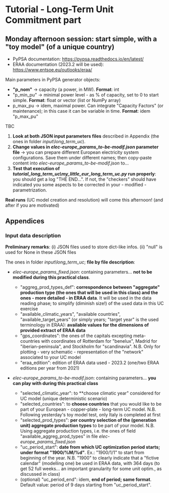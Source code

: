 # Tutorial - Long-Term Unit Commitment part

## Monday afternoon session: start simple, with a "toy model" (of a unique country)

* PyPSA documentation: https://pypsa.readthedocs.io/en/latest/
* ERAA documentation (2023.2 will be used): https://www.entsoe.eu/outlooks/eraa/

Main parameters in PyPSA generator objects:
* **"p_nom"** -> capacity (a power, in MW). **Format**: int
* "p_min_pu" -> minimal power level - as % of capacity, set to 0 to start simple. **Format**: float or vector (list or NumPy array)
* p_max_pu -> idem, maximal power. Can integrate "Capacity Factors" (or maintenance); in this case it can be variable in time. **Format**: idem "p_max_pu"



TBC

1) **Look at both JSON input parameters files** described in Appendix (the ones in folder *input\long_term_uc*).
2) **Change values in *elec-europe_params_to-be-modif.json* parameter file** -> you can prepare different European electricity system configurations. Save them under different names; then copy-paste content into *elec-europe_params_to-be-modif.json* to...
3) **Test that execution of *tutorial_long_term_uc\my_little_eur_long_term_uc.py* run properly**: you should get a log "THE END...". If not, the "checkers" should have indicated you some aspects to be corrected in your - modified - parametrization.

**Real runs** (UC model creation and resolution) will come this afternoon! (and after if you are motivated)

## Appendices

### Input data description

**Preliminary remarks**: (i) JSON files used to store dict-like infos. (ii) "null" is used for None in these JSON files

The ones in folder *input\long_term_uc*; **file by file description**:
- *elec-europe_params_fixed.json*: containing parameters... **not to be modified during this practical class**. 
    - "aggreg_prod_types_def": **correspondence between "aggregate" production type (the ones that will be used in this class) and the ones - more detailed - in ERAA data**. It will be used in the data reading phase; to simplify (diminish size!) of the used data in this UC exercise
    - "available_climatic_years", "available countries", "available_target_years" (or simply years; "target year" is the used terminology in ERAA): **available values for the dimensions of provided extract of ERAA data**
    - "gps_coordinates": the ones of the capitals excepting meta-countries with coordinates of Rotterdam for "benelux", Madrid for "iberian-peninsula", and Stockholm for "scandinavia". N.B. Only for plotting - very schematic - representation of the "network" associated to your UC model
    - "eraa_edition": edition of ERAA data used - 2023.2 (one/two ERAA editions per year from 2021)

- *elec-europe_params_to-be-modif.json*: containing parameters... **you can play with during this practical class**
    - "selected_climatic_year": to **choose climatic year" considered for UC model (unique deterministic scenario)
    - "selected_countries": to **choose countries** that you would like to be part of your European - copper-plate - long-term UC model. N.B. Following yesterday's toy model test, only Italy is completed at first
    - "selected_prod_types": **per country selection of the (generation unit) aggregate production types** to be part of your model. N.B. Using aggregate production types, i.e. the ones of field "available_aggreg_prod_types" in file *elec-europe_params_fixed.json*
    - "uc_period_start": **date from which UC optimization period starts; under format "1900/%M/%d"**. Ex.: "1900/1/1" to start from beginning of the year. N.B. "1900" to clearly indicate that a "fictive calendar" (modelling one) be used in ERAA data, with 364 days (to get 52 full weeks... an important granularity for some unit optim., as discussed in class)
    - (optional) "uc_period_end": idem, **end of period; same format**. Default value: period of 9 days starting from "uc_period_start". 

